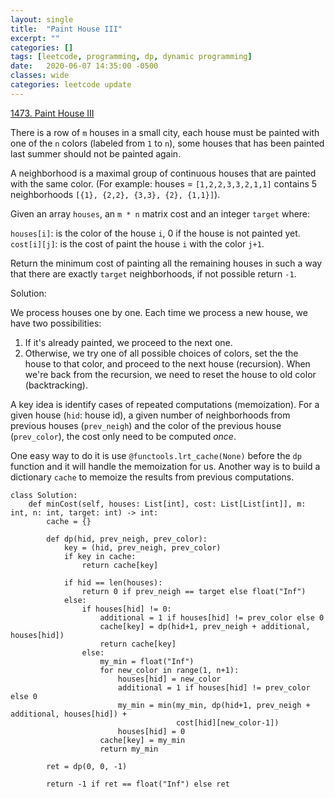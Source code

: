 ```yaml
---
layout: single
title:  "Paint House III"
excerpt: ""
categories: []
tags: [leetcode, programming, dp, dynamic programming]
date:   2020-06-07 14:35:00 -0500
classes: wide
categories: leetcode update
---
```


[1473. Paint House III](https://leetcode.com/problems/paint-house-iii/)

There is a row of `m` houses in a small city, each house must be painted with one of the `n` colors (labeled from `1` to `n`), some houses that has been painted last summer should not be painted again.

A neighborhood is a maximal group of continuous houses that are painted with the same color. (For example: houses = `[1,2,2,3,3,2,1,1]` contains 5 neighborhoods `[{1}, {2,2}, {3,3}, {2}, {1,1}]`).

Given an array `houses`, an `m * n` matrix cost and an integer `target` where:

`houses[i]`: is the color of the house `i`, 0 if the house is not painted yet.
`cost[i][j]`: is the cost of paint the house `i` with the color `j+1`.

Return the minimum cost of painting all the remaining houses in such a way that there are exactly `target` neighborhoods, if not possible return `-1`.

Solution:

We process houses one by one. Each time we process a new house, we have two possibilities: 

1. If it's already painted, we proceed to the next one. 
2. Otherwise, we try one of all possible choices of colors, set the the house to that color, and proceed to the next house (recursion). When we're back from the recursion, we need to reset the house to old color (backtracking). 

A key idea is identify cases of repeated computations (memoization). For a given house (`hid`: house id), a given number of neighborhoods from previous houses (`prev_neigh`) and the color of the previous house (`prev_color`), the cost only need to be computed *once*.

One easy way to do it is use `@functools.lrt_cache(None)` before the `dp` function and it will handle the memoization for us. Another way is to build a dictionary `cache` to memoize the results from previous computations.

```
class Solution:
    def minCost(self, houses: List[int], cost: List[List[int]], m: int, n: int, target: int) -> int:
        cache = {}
        
        def dp(hid, prev_neigh, prev_color):
            key = (hid, prev_neigh, prev_color)
            if key in cache:
                return cache[key]
            
            if hid == len(houses):
                return 0 if prev_neigh == target else float("Inf")            
            else:
                if houses[hid] != 0:
                    additional = 1 if houses[hid] != prev_color else 0
                    cache[key] = dp(hid+1, prev_neigh + additional, houses[hid])
                    return cache[key]
                else:
                    my_min = float("Inf")
                    for new_color in range(1, n+1):
                        houses[hid] = new_color
                        additional = 1 if houses[hid] != prev_color else 0
                        my_min = min(my_min, dp(hid+1, prev_neigh + additional, houses[hid]) + 
                                     cost[hid][new_color-1])
                        houses[hid] = 0
                    cache[key] = my_min
                    return my_min    
                            
        ret = dp(0, 0, -1)
        
        return -1 if ret == float("Inf") else ret
```


